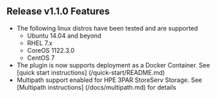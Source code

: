 ## Release v1.1.0 Features

  * The following linux distros have been tested and are supported
     * Ubuntu 14.04 and beyond
     * RHEL 7.x
     * CoreOS 1122.3.0
     * CentOS 7
  * The plugin is now supports deployment as a Docker Container. See [quick start instructions] (/quick-start/README.md)
  * Multipath support enabled for HPE 3PAR StoreServ Storage. See [Multipath instructions] (/docs/multipath.md) for details
